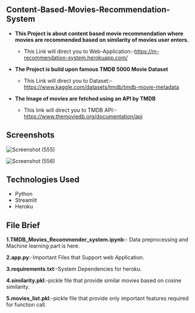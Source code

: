 ## Content-Based-Movies-Recommendation-System
* **This Project is about content based movie recommendation where movies are recommended based on similarity of movies user enters.**          
  * This Link will direct you to Web-Application:-https://m-recommendation-system.herokuapp.com/

* **The Project is build upon famous TMDB 5000 Movie Dataset**
  * This Link will direct you to Dataset:-https://www.kaggle.com/datasets/tmdb/tmdb-movie-metadata

* **The Image of movies are fetched using an API by TMDB**
  * This link will direct you to TMDB API:-https://www.themoviedb.org/documentation/api

## Screenshots
![Screenshot (555)](https://user-images.githubusercontent.com/97119577/186506763-fffeea56-1b33-4322-aa68-0b134fb0aa52.png)

![Screenshot (556)](https://user-images.githubusercontent.com/97119577/186506824-782c169b-3e12-4f99-b811-0b693dd76e6d.png)

## Technologies Used
   * Python
   * Streamlit
   * Heroku
## File Brief
 **1.TMDB_Movies_Recommender_system.ipynb**:- Data preprocessing and Machine learning part is here.
 
 **2.app.py**:-Important Files that Support web Application.
 
 **3.requirements.txt**:-System Dependencies for heroku.
 
 **4.similarity.pkl**:-pickle file that provide similar movies based on cosine similarity.
 
 **5.movies_list.pkl**:-pickle file that provide only important features required for function call.
 


